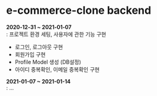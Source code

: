 # e-commerce-clone backend


**2020-12-31 ~ 2021-01-07**  
: 프로젝트 환경 세팅, 사용자에 관한 기능 구현
- 로그인, 로그아웃 구현
- 회원가입 구현 
- Profile Model 생성 (DB설정)
- 아이디 중복확인, 이메일 중복확인 구현   


**2021-01-07 ~ 2021-01-14**   
: ...
                           
